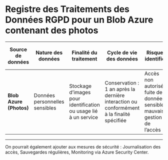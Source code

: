# Registre des Traitements des Données RGPD pour un Blob Azure contenant des photos

| **Source de données**   | **Nature des données**             | **Finalité du traitement**                      | **Cycle de vie des données**                          | **Risques identifiés**                                            | **Mesures de sécurité mises en œuvre**                                                                                     |
|--------------------------|------------------------------------|------------------------------------------------|-------------------------------------------------------|------------------------------------------------------------------|----------------------------------------------------------------------------------------------------------------------------|
| **Blob Azure (Photos)**  | Données personnelles sensibles    | Stockage d’images pour identification ou usage lié à un service | Conservation : 1 an après la dernière interaction ou conformément à la finalité spécifiée | Accès non autorisé, fuite de données sensibles, mauvaise gestion de l’accès | Chiffrement des blobs, accès limité via RBAC, ACL (Listes de contrôle d’accès) |

---

On pourrait également ajouter aux mesures de sécurité : Journalisation des accès, Sauvegardes régulières, Monitoring via Azure Security Center.
